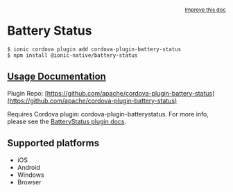 <a style="float:right;font-size:12px;" href="http://github.com/ionic-team/ionic-native/edit/master/src/@ionic-native/plugins/battery-status/index.ts#L14">
  Improve this doc
</a>

# Battery Status

```
$ ionic cordova plugin add cordova-plugin-battery-status
$ npm install @ionic-native/battery-status
```

## [Usage Documentation](https://ionicframework.com/docs/native/battery-status/)

Plugin Repo: [https://github.com/apache/cordova-plugin-battery-status](https://github.com/apache/cordova-plugin-battery-status)

Requires Cordova plugin: cordova-plugin-batterystatus. For more info, please see the [BatteryStatus plugin docs](https://github.com/apache/cordova-plugin-battery-status).

## Supported platforms
- iOS
- Android
- Windows
- Browser



